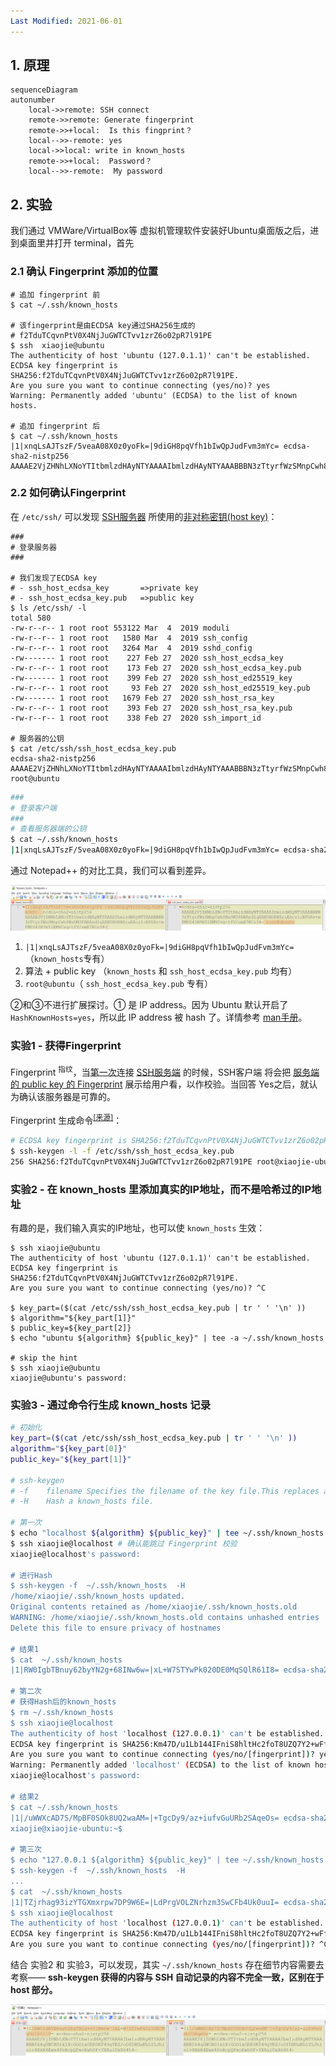 ```yaml
---
Last Modified: 2021-06-01
---
```




## 1. 原理

```mermaid
sequenceDiagram
autonumber
    local->>remote: SSH connect
 	remote->>remote: Generate fingerprint
    remote->>+local:  Is this fingprint？
    local-->>-remote: yes
    local->>local: write in known_hosts
    remote->>+local:  Password？
    local-->>-remote:  My password
```

## 2. 实验

我们通过 VMWare/VirtualBox等 虚拟机管理软件安装好Ubuntu桌面版之后，进到桌面里并打开 terminal，首先

### 2.1 确认 Fingerprint 添加的位置

```shell
# 追加 fingerprint 前
$ cat ~/.ssh/known_hosts

# 该fingerprint是由ECDSA key通过SHA256生成的
# f2TduTCqvnPtV0X4NjJuGWTCTvv1zrZ6o02pR7l91PE
$ ssh  xiaojie@ubuntu 
The authenticity of host 'ubuntu (127.0.1.1)' can't be established.
ECDSA key fingerprint is SHA256:f2TduTCqvnPtV0X4NjJuGWTCTvv1zrZ6o02pR7l91PE.
Are you sure you want to continue connecting (yes/no)? yes
Warning: Permanently added 'ubuntu' (ECDSA) to the list of known hosts.

# 追加 fingerprint 后
$ cat ~/.ssh/known_hosts
|1|xnqLsAJTszF/5veaA08X0z0yoFk=|9diGH8pqVfh1bIwQpJudFvm3mYc= ecdsa-sha2-nistp256 AAAAE2VjZHNhLXNoYTItbmlzdHAyNTYAAAAIbmlzdHAyNTYAAABBBN3zTtyrfWzSMnpCwh8NuOM3PABAnd1qZAN5HORNZraEAcz1oBPDAv+mFMPS43H9k51EMVCvg+tfV/smH7KCs34=
```



### 2.2 如何确认Fingerprint

在 `/etc/ssh/` 可以发现 <u>SSH服务器</u> 所使用的<u>非对称密钥(host key)</u>：

```shell
###
# 登录服务器
###

# 我们发现了ECDSA key 
# - ssh_host_ecdsa_key		 =>private key
# - ssh_host_ecdsa_key.pub 	 =>public key
$ ls /etc/ssh/ -l
total 580
-rw-r--r-- 1 root root 553122 Mar  4  2019 moduli
-rw-r--r-- 1 root root   1580 Mar  4  2019 ssh_config
-rw-r--r-- 1 root root   3264 Mar  4  2019 sshd_config
-rw------- 1 root root    227 Feb 27  2020 ssh_host_ecdsa_key
-rw-r--r-- 1 root root    173 Feb 27  2020 ssh_host_ecdsa_key.pub
-rw------- 1 root root    399 Feb 27  2020 ssh_host_ed25519_key
-rw-r--r-- 1 root root     93 Feb 27  2020 ssh_host_ed25519_key.pub
-rw------- 1 root root   1679 Feb 27  2020 ssh_host_rsa_key
-rw-r--r-- 1 root root    393 Feb 27  2020 ssh_host_rsa_key.pub
-rw-r--r-- 1 root root    338 Feb 27  2020 ssh_import_id

# 服务器的公钥
$ cat /etc/ssh/ssh_host_ecdsa_key.pub 
ecdsa-sha2-nistp256 AAAAE2VjZHNhLXNoYTItbmlzdHAyNTYAAAAIbmlzdHAyNTYAAABBBN3zTtyrfWzSMnpCwh8NuOM3PABAnd1qZAN5HORNZraEAcz1oBPDAv+mFMPS43H9k51EMVCvg+tfV/smH7KCs34= root@ubuntu
```

```bash
###
# 登录客户端
###
# 查看服务器端的公钥
$ cat ~/.ssh/known_hosts
|1|xnqLsAJTszF/5veaA08X0z0yoFk=|9diGH8pqVfh1bIwQpJudFvm3mYc= ecdsa-sha2-nistp256 AAAAE2VjZHNhLXNoYTItbmlzdHAyNTYAAAAIbmlzdHAyNTYAAABBBN3zTtyrfWzSMnpCwh8NuOM3PABAnd1qZAN5HORNZraEAcz1oBPDAv+mFMPS43H9k51EMVCvg+tfV/smH7KCs34=
```

通过 Notepad++ 的对比工具，我们可以看到差异。

![](https://raw.githubusercontent.com/caliburn1994/caliburn1994.github.io/master/images/202212251711334.png)



1. `|1|xnqLsAJTszF/5veaA08X0z0yoFk=|9diGH8pqVfh1bIwQpJudFvm3mYc=`  （`known_hosts`专有）
2. 算法 + public key （`known_hosts` 和 `ssh_host_ecdsa_key.pub` 均有）
3. `root@ubuntu`（ `ssh_host_ecdsa_key.pub` 专有）

②和③不进行扩展探讨。① 是 IP address。因为 Ubuntu 默认开启了 `HashKnownHosts=yes`，所以此 IP address 被 hash 了。详情参考 [man手册](https://man7.org/linux/man-pages/man5/ssh_config.5.html)。





### 实验1 - 获得Fingerprint

Fingerprint <sup>指纹</sup>，当<u>第一次</u>连接 <u>SSH服务端</u> 的时候，SSH客户端 将会把 <u>服务端的 public key 的 Fingerprint</u> 展示给用户看，以作校验。当回答 Yes之后，就认为确认该服务器是可靠的。

Fingerprint 生成命令<sup>[[来源]](http://man.openbsd.org/ssh.1#VERIFYING_HOST_KEYS)</sup>：

```bash
# ECDSA key fingerprint is SHA256:f2TduTCqvnPtV0X4NjJuGWTCTvv1zrZ6o02pR7l91PE. <-对照
$ ssh-keygen -l -f /etc/ssh/ssh_host_ecdsa_key.pub
256 SHA256:f2TduTCqvnPtV0X4NjJuGWTCTvv1zrZ6o02pR7l91PE root@xiaojie-ubuntu (ECDSA)
```



### 实验2 - 在 known_hosts 里添加真实的IP地址，而不是哈希过的IP地址

有趣的是，我们输入真实的IP地址，也可以使 `known_hosts` 生效：

```shell
$ ssh xiaojie@ubuntu
The authenticity of host 'ubuntu (127.0.1.1)' can't be established.
ECDSA key fingerprint is SHA256:f2TduTCqvnPtV0X4NjJuGWTCTvv1zrZ6o02pR7l91PE.
Are you sure you want to continue connecting (yes/no)? ^C

$ key_part=($(cat /etc/ssh/ssh_host_ecdsa_key.pub | tr ' ' '\n' ))
$ algorithm="${key_part[1]}"
$ public_key=${key_part[2]}
$ echo "ubuntu ${algorithm} ${public_key}" | tee -a ~/.ssh/known_hosts  

# skip the hint
$ ssh xiaojie@ubuntu
xiaojie@ubuntu's password: 
```

### 实验3 - 通过命令行生成 known_hosts 记录

```bash
# 初始化
key_part=($(cat /etc/ssh/ssh_host_ecdsa_key.pub | tr ' ' '\n' ))
algorithm="${key_part[0]}"
public_key="${key_part[1]}"

# ssh-keygen
# -f	filename Specifies the filename of the key file.This replaces all hostnames and addresses with hashed representations within the specified file
# -H	Hash a known_hosts file. 

# 第一次
$ echo "localhost ${algorithm} ${public_key}" | tee ~/.ssh/known_hosts  
$ ssh xiaojie@localhost # 确认能跳过 Fingerprint 校验
xiaojie@localhost's password:

# 进行Hash
$ ssh-keygen -f  ~/.ssh/known_hosts  -H 
/home/xiaojie/.ssh/known_hosts updated.
Original contents retained as /home/xiaojie/.ssh/known_hosts.old
WARNING: /home/xiaojie/.ssh/known_hosts.old contains unhashed entries
Delete this file to ensure privacy of hostnames

# 结果1
$ cat  ~/.ssh/known_hosts
|1|RW0IgbTBnuy62byYN2g+68INw6w=|xL+W7STYwPk020DE0MqSQlR61I8= ecdsa-sha2-nistp256 AAAAE2VjZHNhLXNoYTItbmlzdHAyNTYAAAAIbmlzdHAyNTYAAABBBI64qGNCHDlklX+GOOixGRR0KP49gYES/oOfDHUaKhLYLJhlniv4HkH4Ewx4PeBcpQPxoEwh0F+YXAalUxX64t4=

# 第二次
# 获得Hash后的known_hosts
$ rm ~/.ssh/known_hosts
$ ssh xiaojie@localhost
The authenticity of host 'localhost (127.0.0.1)' can't be established.
ECDSA key fingerprint is SHA256:Km47D/u1Lb144IFniS8hltHc2foT8UZQ7Y2+wFfxc/s.
Are you sure you want to continue connecting (yes/no/[fingerprint])? yes
Warning: Permanently added 'localhost' (ECDSA) to the list of known hosts.
xiaojie@localhost's password: 

# 结果2
$ cat ~/.ssh/known_hosts
|1|/uWWXcAD7S/MpBF0SOk8UQ2waAM=|+TgcDy9/az+iufvGuURb2SAqeOs= ecdsa-sha2-nistp256 AAAAE2VjZHNhLXNoYTItbmlzdHAyNTYAAAAIbmlzdHAyNTYAAABBBI64qGNCHDlklX+GOOixGRR0KP49gYES/oOfDHUaKhLYLJhlniv4HkH4Ewx4PeBcpQPxoEwh0F+YXAalUxX64t4=
xiaojie@xiaojie-ubuntu:~$ 

# 第三次
$ echo "127.0.0.1 ${algorithm} ${public_key}" | tee ~/.ssh/known_hosts  
$ ssh-keygen -f  ~/.ssh/known_hosts  -H
...
$ cat  ~/.ssh/known_hosts
|1|TZjrhag93izYTGXmxrpw7DP9W6E=|LdPrgVOLZNrhzm3SwCFb4Uk0uuI= ecdsa-sha2-nistp256 AAAAE2VjZHNhLXNoYTItbmlzdHAyNTYAAAAIbmlzdHAyNTYAAABBBI64qGNCHDlklX+GOOixGRR0KP49gYES/oOfDHUaKhLYLJhlniv4HkH4Ewx4PeBcpQPxoEwh0F+YXAalUxX64t4=
$ ssh xiaojie@localhost
The authenticity of host 'localhost (127.0.0.1)' can't be established.
ECDSA key fingerprint is SHA256:Km47D/u1Lb144IFniS8hltHc2foT8UZQ7Y2+wFfxc/s.
Are you sure you want to continue connecting (yes/no/[fingerprint])? ^C
```

结合 实验2 和 实验3，可以发现，其实 `~/.ssh/known_hosts` 存在细节内容需要去考察—— **ssh-keygen 获得的内容与 SSH 自动记录的内容不完全一致，区别在于 host 部分。**

![](https://raw.githubusercontent.com/caliburn1994/caliburn1994.github.io/master/images/202212251712680.png)

